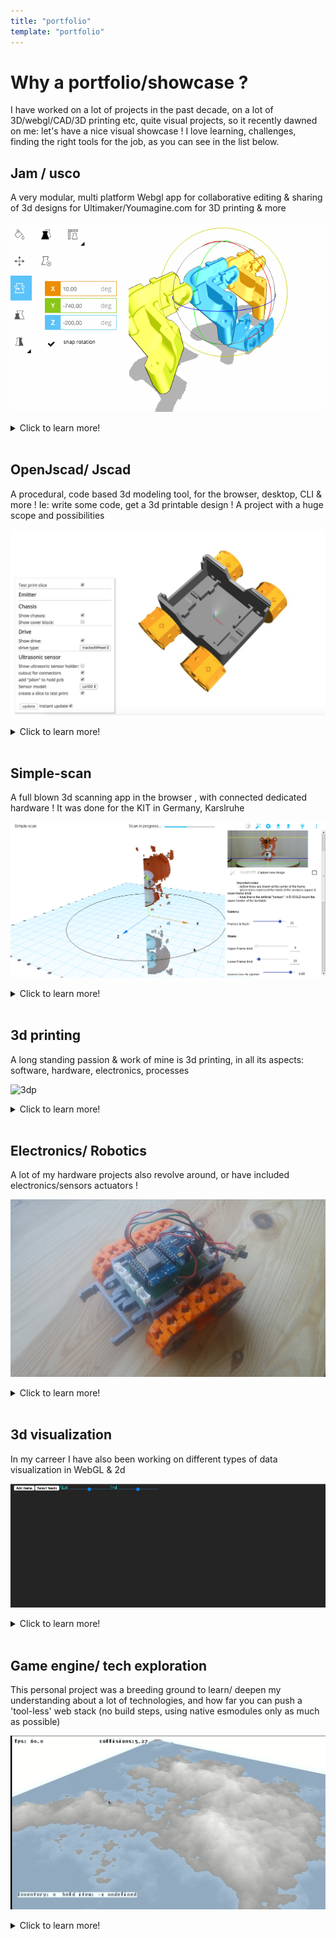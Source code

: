 ```yaml
---
title: "portfolio"
template: "portfolio"
---
```


# Why a portfolio/showcase ?

I have worked on a lot of projects in the past decade, on a lot of 3D/webgl/CAD/3D printing etc, quite visual projects, so it recently dawned on me: let's have a nice visual showcase ! I love learning, challenges, finding the right tools for the job, as you can see in the list below.
 
## Jam / usco 

A very modular, multi platform Webgl app for collaborative editing & sharing of 3d designs for Ultimaker/Youmagine.com for 3D printing & more

![Jam](/assets/img/portfolio/jam/MoreMultiEdit.gif "Jam")

<details>
  <summary>Click to learn more!</summary>

***Key points:***

  * blazingly fast , streaming parsing for various 3d formats (stl, amf, 3mf)
  * mobile (UM3 app), Web, and backend (thumbnail generation using Headless webgl rendering)
  * bill of materials, shared 3d designs and a LOT more !

***Showcase:***

![Jam](/assets/img/portfolio/jam/RenderServer.gif "Jam")

![Jam](/assets/img/portfolio/jam/video.gif "Jam")

</details>

<br>

## OpenJscad/ Jscad

A procedural, code based 3d modeling tool, for the browser, desktop, CLI & more ! Ie: write some code, get a 3d printable design !
A project with a huge scope and possibilities

![jscad](/assets/img/portfolio/jscad/Screenshot%20from%202021-03-01%2011-22-05.png "Jscad")

<details>
  <summary>Click to learn more!</summary>

  ***Key points:***

Over the past (5+) years I was a core developer/maintainer of OpenJscad 

* Upgrade to modern Es-next, development of core features & UI of parametric 2D/3D modeling program (Javascript, Node.js)
* development of core modeling & maths features, UI
* migration from monolithic code to node modules
* setup and addition of a huge amount of unit test
* I did [a talk](https://www.youtube.com/watch?v=PLA8VPRRi6A) at HannoverJs a few years back that explains the scope and challenges of my work on the project
* I also created [Electron based experimental Desktop app](https://www.youtube.com/watch?v=nJyede1Ah9k&list=PLCiWVcSJ1UJSghHdQcTsAaXOBDkX0Nmx9)

***Showcase:***

![jscad](/assets/img/portfolio/jscad/Screenshot%20from%202021-03-01%2009-39-15.png "Jscad")

![jscad](/assets/img/portfolio/jscad/emitter-internal.png "Jscad")


- Using the principle of 'dogfooding' (actually use the software you are developing), I often used the software to create robots, pcb housings, gardening tools etc
### Variations

#### Signed distance field modeling

At some point I also experimented with purely GPU based rendering based on signed distance fields as a possible frontend/renderer alternative
![jscad](/assets/img/portfolio/jscad/df-csg-16.gif "Jscad")

![jscad](/assets/img/portfolio/jscad/ShapeFu-openscad.gif "Jscad")

![jscad](/assets/img/portfolio/jscad/3d-sdf1.gif "Jscad")


#### Coffeescad

I also worked on a fork in CoffeeScript for a while called ... Coffeescad !
There is an [interview](https://www.golem.de/news/coffeescad-3d-druckmodellierung-im-browser-1305-99271.html) I did about it for the German It/tech journal Golem 

</details>

<br>

## Simple-scan

A full blown 3d scanning app in the browser , with connected dedicated hardware ! It was done for the KIT in Germany, Karslruhe

![scan](/assets/img/portfolio/simple-scan/0ceca305-6b8d-4b69-8ee9-951658f5fff3.png "scan")

<details>
  <summary>Click to learn more!</summary>
  
  ***Key points:***

  * polymer.js / web component based
  * hardware connection
  * pleasant, easy to use user interface
  * ported c bindings to enable use of native libraries for camera/hardware access

  ***Showcase:***

  ![scan](/assets/img/portfolio/simple-scan/87544581-b6f2-4d7f-b41b-7143ad69033d.png "scan")

  ![scan](/assets/img/portfolio/simple-scan/b659faff-af75-43b1-9d56-026ffc3e7846.png "scan")

</details>

<br>


## 3d printing

A long standing passion & work of mine is 3d printing, in all its aspects: software, hardware, electronics, processes

  ![3dp](/assets/img/portfolio/3dp/video.gif "3dp")


<details>
  <summary>Click to learn more!</summary>

***Key points:***

  * design & build of multiple 3D printers
  * custom firmware development (C/C++/Arduino)
  * front end / UI development in Python & Js
  * 9 + years of experience both for 3d printing Companies (Ultimaker) & personally
  * 3D printing workshop organization for adults & children

***Showcase:***

![3dp](/assets/img/portfolio/3dp/3DR2%20-%201.jpg "3dp")

![3dp](/assets/img/portfolio/3dp/317.jpg "3dp")

![3dp](/assets/img/portfolio/3dp/320.jpg "3dp")

![3dp](/assets/img/portfolio/3dp/2014%20-%207.jpg "3dp")

![3dp](/assets/img/portfolio/3dp/2014%20-%208.jpg "3dp")



</details>

<br>


## Electronics/ Robotics

  A lot of my hardware projects also revolve around, or have included electronics/sensors actuators !

  ![robotics](/assets/img/portfolio/robotics/kiwikee.jpg "robotics")

<details>
  <summary>Click to learn more!</summary>

***Key points:***

  * [ parametric versions](https://github.com/PiRo-bots/kiwikee) of 3D printable robots
  * custom electronics, with home made PCB designs 
  * lots of experience with using off the shelf components for sensors, actuators, etc (Arduino, Esp8266, Raspberry Pi)
  * coding custom firmware (c/c++/Arduino/PlatformIo) for robots, sensor networks (Mqtt...)
  * [live coding video series](https://www.youtube.com/watch?v=o5OMGnLj5-I&list=PLCiWVcSJ1UJRSipDN3YPTuBrR8wG8bjks) mixing Hardware/Firmware & web dev
  

***Showcase:***

  ![robotics](/assets/img/portfolio/robotics/overview.png "robotics")

  ![robotics](/assets/img/portfolio/robotics/repBug_0.1.jpg "robotics")

  ![robotics](/assets/img/portfolio/robotics/robout-pcb.png "robotics")


</details>

<br>


## 3d visualization

In my carreer I have also been working on different types of data visualization in WebGL & 2d

![dataviz](/assets/img/portfolio/dataviz/sensorGraphs.gif "dataviz")


<details>
  <summary>Click to learn more!</summary>

***Key points:***

  * built specifically for client needs
  * performant WebGL (GPU instancing etc)
  * lean/ minimalistic implementations

***Showcase:***

![dataviz](/assets/img/portfolio/dataviz/Screenshot%20from%202021-03-01%2011-13-42.png "dataviz")

![dataviz](/assets/img/portfolio/dataviz/Screenshot%20from%202021-03-01%2011-15-43.png "dataviz")


</details>

<br>

## Game engine/ tech exploration


This personal project was a breeding ground to learn/ deepen my understanding about a lot of technologies, and how far you 
can push a 'tool-less' web stack (no build steps, using native esmodules only as much as possible)

![gamedev](/assets/img/portfolio/gamedev/su-proto2.2.png "gamedev")


<details>
  <summary>Click to learn more!</summary>

  ***Key points:***

  * ECS implementations
  * experimentation with Webgl & WebGPU
  * heightmaps, physics, all in vanilla js
  * experimentation with Quick.js / embeded js engines
  * electron app with sound, gamepad etc support
  * python code for Blender add ons

</details>

<br>




